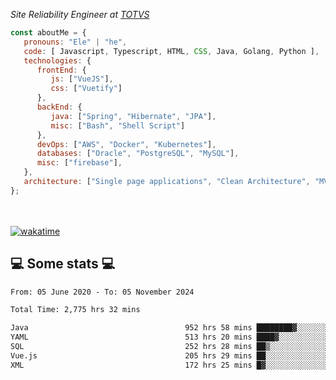 <p><em>Site Reliability Engineer at <a href="https://www.totvs.com/">TOTVS</a></br>
</em></p>


```javascript
const aboutMe = {
   pronouns: "Ele" | "he",
   code: [ Javascript, Typescript, HTML, CSS, Java, Golang, Python ],
   technologies: {
      frontEnd: {
         js: ["VueJS"],
         css: ["Vuetify"]
      },
      backEnd: {
         java: ["Spring", "Hibernate", "JPA"],
         misc: ["Bash", "Shell Script"]
      },
      devOps: ["AWS", "Docker", "Kubernetes"],
      databases: ["Oracle", "PostgreSQL", "MySQL"],
      misc: ["firebase"],
   },
   architecture: ["Single page applications", "Clean Architecture", "MVC", "Microservices"],
};
```
</br></br>
[![wakatime](https://wakatime.com/badge/user/a3a8ed06-d304-4d6b-bc86-4adc418cdea7.svg)](https://wakatime.com/@a3a8ed06-d304-4d6b-bc86-4adc418cdea7)
<h2>💻 Some stats 💻</h2>

<!--START_SECTION:waka-->

```txt
From: 05 June 2020 - To: 05 November 2024

Total Time: 2,775 hrs 32 mins

Java                                   952 hrs 58 mins ████████▓░░░░░░░░░░░░░░░░   34.33 %
YAML                                   513 hrs 20 mins ████▓░░░░░░░░░░░░░░░░░░░░   18.50 %
SQL                                    252 hrs 28 mins ██▒░░░░░░░░░░░░░░░░░░░░░░   09.10 %
Vue.js                                 205 hrs 29 mins ██░░░░░░░░░░░░░░░░░░░░░░░   07.40 %
XML                                    172 hrs 25 mins █▓░░░░░░░░░░░░░░░░░░░░░░░   06.21 %
```

<!--END_SECTION:waka-->

